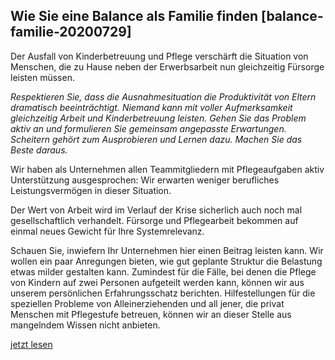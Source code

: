 ## Wie Sie eine Balance als Familie finden [balance-familie-20200729]

Der Ausfall von Kinderbetreuung und Pflege verschärft die Situation von Menschen, die zu Hause neben der Erwerbsarbeit nun gleichzeitig Fürsorge leisten müssen.

*Respektieren Sie, dass die Ausnahmesituation die Produktivität von Eltern dramatisch beeinträchtigt. Niemand kann mit voller Aufmerksamkeit gleichzeitig Arbeit und Kinderbetreuung leisten. Gehen Sie das Problem aktiv an und formulieren Sie gemeinsam angepasste Erwartungen. Scheitern gehört zum Ausprobieren und Lernen dazu. Machen Sie das Beste daraus.*

Wir haben als Unternehmen allen Teammitgliedern mit Pflegeaufgaben aktiv Unterstützung ausgesprochen: Wir erwarten weniger berufliches Leistungsvermögen in dieser Situation.

Der Wert von Arbeit wird im Verlauf der Krise sicherlich auch noch mal gesellschaftlich verhandelt. Fürsorge und Pflegearbeit bekommen auf einmal neues Gewicht für Ihre Systemrelevanz.

Schauen Sie, inwiefern Ihr Unternehmen hier einen Beitrag leisten kann. Wir wollen ein paar Anregungen bieten, wie gut geplante Struktur die Belastung etwas milder gestalten kann. 
Zumindest für die Fälle, bei denen die Pflege von Kindern auf zwei Personen aufgeteilt werden kann, können wir aus unserem persönlichen Erfahrungsschatz berichten. Hilfestellungen für die speziellen Probleme von Alleinerziehenden und all jener, die privat Menschen mit Pflegestufe betreuen, können wir an dieser Stelle aus mangelndem Wissen nicht anbieten.

[jetzt lesen](#balance-familie-eltern-20200729)